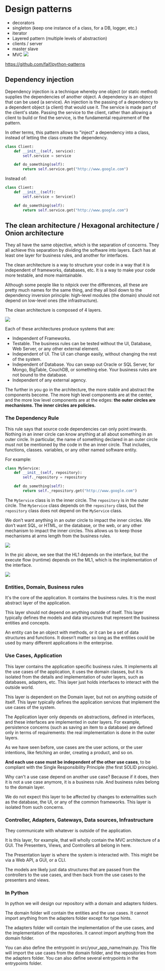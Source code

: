 # Design patterns

- decorators
- singleton (keep one instance of a class, for a DB, logger, etc.)
- iterator
- Layered pattern (multiple levels of abstraction)
- clients / server
- master slave
- MVC ![](model-view-controller.jpeg)

<https://github.com/faif/python-patterns>

## Dependency injection

Dependency injection is a technique whereby one object (or static method) supplies the dependencies of another object. A dependency is an object that can be used (a service). An injection is the passing of a dependency to a dependent object (a client) that would use it. The service is made part of the client's state. Passing the service to the client, rather than allowing a client to build or find the service, is the fundamental requirement of the pattern.

In other terms, this pattern allows to "inject" a dependency into a class, instead of letting the class create the dependency.

```python
class Client:
    def __init__(self, service):
        self.service = service

    def do_something(self):
        return self.service.get("http://www.google.com")
```

Instead of:

```python
class Client:
    def __init__(self):
        self.service = Service()

    def do_something(self):
        return self.service.get("http://www.google.com")
```

## The clean architecture / Hexagonal architecture / Onion architecture

They all have the same objective, which is the separation of concerns. They all achieve this separation by dividing the software into layers. Each has at least one layer for business rules, and another for interfaces.

The clean architecture is a way to structure your code in a way that it is independent of frameworks, databases, etc. It is a way to make your code more testable, and more maintainable.

Although some people like to nitpick over the differences, all these are pretty much names for the same thing, and they all boil down to the dependency inversion principle: high-level modules (the domain) should not depend on low-level ones (the infrastructure).

The clean architecture is composed of 4 layers.

![](CleanArchitecture.jpg)

Each of these architectures produce systems that are:

- Independent of Frameworks.
- Testable. The business rules can be tested without the UI, Database, Web Server, or any other external element.
- Independent of UI. The UI can change easily, without changing the rest of the system.
- Independent of Database. You can swap out Oracle or SQL Server, for Mongo, BigTable, CouchDB, or something else. Your business rules are not bound to the database.
- Independent of any external agency.

The further in you go in the architecture, the more stable and abstract the components become. The more high level components are at the center, and the more low level components are at the edges: **the outer circles are mechanisms. The inner circles are policies.**

### The Dependency Rule

This rule says that source code dependencies can only point inwards.
Nothing in an inner circle can know anything at all about something in an outer circle.
In particular, the name of something declared in an outer circle must not be mentioned by the code in the an inner circle.
That includes, functions, classes. variables, or any other named software entity.

For example:

```python
class MyService:
    def __init__(self, repository):
        self._repository = repository

    def do_something(self):
        return self._repository.get("http://www.google.com")
```

The `MyService` class is in the inner circle. The `repository` is in the outer circle.
The `MyService` class depends on the `repository` class, but the `repository` class does not depend on the `MyService` class.

We don’t want anything in an outer circle to impact the inner circles. We don’t want SQL, or HTML, or the database, or the web, or any other mechanism to impact the inner circles. This allows us to keep those mechanisms at arms length from the business rules.

![](./dependency-inversion.png)

In the pic above, we see that the HL1 depends on the interface, but the execute flow (runtime) depends on the ML1, which is the implementation of the interface.

![](dependency-inversion-ui-db-example.png)

### Entities, Domain, Business rules

It's the core of the application. It contains the business rules. It is the most abstract layer of the application.

This layer should not depend on anything outside of itself. This layer typically defines the models and data structures that represent the business entities and concepts.

An entity can be an object with methods, or it can be a set of data structures and functions. It doesn’t matter so long as the entities could be used by many different applications in the enterprise.

### Use Cases, Application

This layer contains the application specific business rules.
It implements all the use cases of the application, it uses the domain classes, but it is isolated from the details and implementation of outer layers, such as databases, adapters, etc.
This layer just holds interfaces to interact with the outside world.

This layer is dependent on the Domain layer, but not on anything outside of itself. This layer typically defines the application services that implement the use cases of the system.

The Application layer only depends on abstractions, defined in interfaces, and these interfaces are implemented in outer layers. For example, persistence concerns (such as saving an item to a database) are defined only in terms of requirements: the real implementation is done in the outer layers.

As we have seen before, use cases are the user actions, or the user intentions, like fetching an order, creating a product, and so on.

**And each use case must be independent of the other use cases**, to be compliant with the Single Responsibility Principle (the first SOLID principle).

Why can't a use case depend on another use case? Because if it does, then it is not a use case anymore, it is a business rule. And business rules belong to the domain layer.

We do not expect this layer to be affected by changes to externalities such as the database, the UI, or any of the common frameworks. This layer is isolated from such concerns.

### Controller, Adapters, Gateways, Data sources, Infrastructure

They communicate with whatever is outside of the application.

It is this layer, for example, that will wholly contain the MVC architecture of a GUI. The Presenters, Views, and Controllers all belong in here.

The Presentation layer is where the system is interacted with. This might be via a Web API, a GUI, or a CLI.

The models are likely just data structures that are passed from the controllers to the use cases, and then back from the use cases to the presenters and views.

### In Python

In python we will design our repository with a domain and adapters folders.

The domain folder will contain the entities and the use cases. It cannot import anything from the adapters folder except for type hints.

The adapters folder will contain the implementation of the use cases, and the implementation of the repositories. It cannot import anything from the domain folder.

You can also define the entrypoint in src/your_app_name/main.py. This file will import the use cases from the domain folder, and the repositories from the adapters folder. You can also define several entrypoints in the entrypoints folder.
